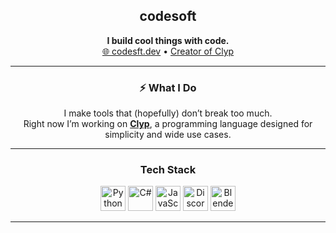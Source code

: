 <h2 align="center">codesoft</h2>

<p align="center">
  <b>I build cool things with code.</b><br/>
  <a href="https://codesft.dev">🌐 codesft.dev</a> • 
  <a href="https://clyp.dev">Creator of Clyp</a>
</p>

---

<h3 align="center">⚡ What I Do</h3>

<p align="center">
  I make tools that (hopefully) don’t break too much.<br/>
  Right now I’m working on <a href="https://clyp.dev"><b>Clyp</b></a>, a programming language designed for simplicity and wide use cases.<br/>
</p>

---

<h3 align="center">Tech Stack</h3>

<div align="center">
  <img src="https://skillicons.dev/icons?i=py" height="40" alt="Python" />
  <img src="https://skillicons.dev/icons?i=cs" height="40" alt="C#" />
  <img src="https://skillicons.dev/icons?i=js" height="40" alt="JavaScript" />
  <img src="https://skillicons.dev/icons?i=discord" height="40" alt="Discord Bots" />
  <img src="https://skillicons.dev/icons?i=blender" height="40" alt="Blender" />
</div>

---
